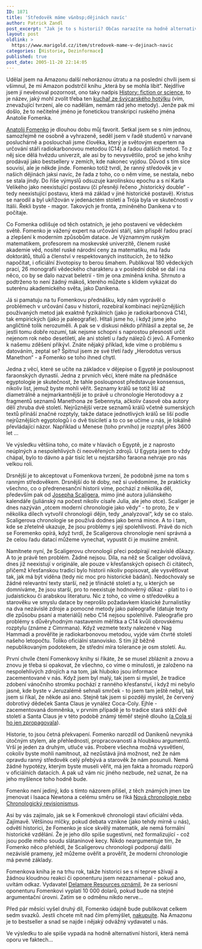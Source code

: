 ```yaml
---
ID: 1871
title: 'Středověk máme v&nbsp;dějinách navíc'
author: Patrick Zandl
post_excerpt: "Jak je to s historií? Občas narazíte na hodně alternativní názory, jimž dominuje Anatolij Fomenko. Jeho jméno se postupně začíná používat jako synonymum alternativních všeruských vidění historie."
layout: post
oldlink: >
  https://www.marigold.cz/item/stredovek-mame-v-dejinach-navic
categories: [Historie, Dezinformace]
published: true
post_date: 2005-11-20 22:14:05
---
```

Udělal jsem na Amazonu další nehoráznou útratu a na poslední chvíli jsem si všimnul, že mi Amazon podstrčil knihu „která by se mohla líbit“. Nejdříve jsem jí nevěnoval pozornost, ono taky nadpis <a href="http://www.amazon.com/gp/product/2913621058/103-1264839-4831858?v=glance&amp;n=283155&amp;%5Fencoding=UTF8&amp;me=ATVPDKIKX0DER&amp;no=283155&amp;st=books">History: fiction or science</a>, to je název, jaký mohl zvolit třeba ten <a href="http://en.wikipedia.org/wiki/Daniken">kuchař ze švýcarského hotýlku</a> (vím, znevažující tvrzení, ale co nadělám, nemám rád jeho metody). Jenže pak mi došlo, že to nečitelné jméno je fonetickou transkripcí ruského jména Anatolie Fomenka. 

<a href="http://en.wikipedia.org/wiki/Anatoly_Fomenko">Anatolij Fomenko</a> je dlouhou dobu můj favorit. Setkal jsem se s ním jednou, samozřejmě ne osobně a vyhrazeně, seděl jsem v řadě studentů v narvané posluchárně a poslouchali jsme člověka, který je světovým expertem na určování stáří radiokarbonovou metodou (C14) a řadou dalších  metod. To z něj sice dělá hvězdu univerzit,  ale asi by to nevysvětlilo, proč se jeho knihy prodávají jako bestsellery v zemích, kde nakonec vyjdou. Důvod s tím sice souvisí, ale je někde jinde. Fomenko totiž tvrdí, že ranný středověk je v našich dějinách jaksi navíc, že řada z toho, co o něm víme, se nestala, nebo se stala jindy. Do říše výmyslů odsuzuje karolínskou epochu a s ní Karla Velikého jako neexistující postavu (či přesněji řečeno „historický double“ - tedy neexistující postavu, která má základ v jiné historické postavě). Kristus se narodil a byl ukřižován v jedenáctém století a Trója byla ve skutečnosti v Itálii. Řekli byste - magor. Takových je fronta, zmíněného Danikena v to počítaje. 

Co Fomenka odlišuje od těch ostatních, je jeho postavení ve vědeckém světě. Fomenko je vážený expert na určování stáří, sám přispěl řadou prací a zlepšení k moderním způsobům datace. Je Významným ruským matematikem, profesorem na moskevské univerzitě, členem ruské akademie věd, nositel ruské národní ceny za matematiku, má řadu doktorátů, titulů a členství v respektovaných institucích, že to těžko napočítat, i oficiální životopisy to berou šmahem. Publikoval 180 vědeckých prací, 26 monografií vědeckého charakteru a v poslední době se dal i na něco, co by se dalo nazvat beletrií - tím je ona zmíněná kniha. Shrnuto a podtrženo to není žádný mákoš, kterého můžete s klidem vykázat do suterénu akademického světa, jako Danikena. 

<p>Já si pamatuju na tu Fomenkovu přednášku, kdy nám vyprávěl o problémech v určování času v historii, rozebíral kombinaci nejrůznějších používaných metod jak exaktně fyzikálních (jako je radiokarbonová C14), tak empirických (jako je paleografie). Hltali jsme ho, i když jsme jeho angličtině tolik nerozuměli. A pak se v diskusi někdo přihlásil a zeptal se, že jestli tomu dobře rozumí, tak nejsme schopni s naprostou přesností určit nejenom rok nebo desetiletí, ale ani století u řady nálezů či jevů.   A Fomenko k našemu zděšení přikývl. Znáte nějaký příklad, kde víme o problému s datováním, zeptal se? Špitnul jsem ze své třetí řady „Herodotus versus Manethon“ - a Fomenko se toho ihned chytl.
</p>

<!--more-->	

<p>Jedna z věcí, které se učíte na základce v dějepise o Egyptě je posloupnost faraonských dynastií. Jedna z prvních věcí, které máte na přednášce egyptologie je skutečnost, že tahle posloupnost představuje konsensus, nikoliv list, jemuž byste mohli věřit. Seznamy králů se totiž liší až diametrálně a nejmarkantnější je to právě u chronologie Herotodovy a z fragmentů seznamů Manethona ze Sebennyta, ačkoliv časově oba autory dělí zhruba dvě století. Nejrůznější verze seznamů králů včetně sumerských textů přínáší značné rozptyly, takže datace jednotlivých králů se liší podle nejrůznějších egyptologů i o dvě tisíciletí a to co se učíme u nás, je lokálně převládající názor. Například u Menese (toho prvního) je rozptyl přes 3600 let ... </p>

<p>Ve výsledku většina toho, co máte v hlavách o Egyptě, je z naprosto neúplných a nespolehlivých či neověřených zdrojů. U Egypta jsem to vždy chápal, bylo to dávno a pár tisíc let u nejstaršího faraona nehraje pro nás velkou roli. </p>


<p>Drsnější je to akceptovat u Fomenkova tvrzení, že podobně jsme na tom s ranným středověkem. Drsnější do té doby, než si uvědomíme, že prakticky všechno, co o předrenesanční historii víme, pochází z několika děl, především pak od <a href="http://en.wikipedia.org/wiki/Joseph_Justus_Scaliger">Josepha Scaligera</a>, mimo jiné autora juliánského kalendáře (juliánský na počest nikoliv císaře Julia, ale jeho otce).   Scaliger je dnes nazýván „otcem moderní chronologie jako vědy“ - to proto, že v několika dílech vytvořil chronologii dějin, tedy „analyzoval“, kdy se co stalo. Scaligerova chronologie se používá dodnes jako berná mince. A to i tam, kde se zřetelně ukazuje, že jsou problémy s její spolehlivostí. Právě do nich se Foremenko opírá, když tvrdí, že Scaligerova chronologie není správná a že celou řadu datací můžeme vynechat, vypustit či je musíme změnit. </p>

<p>Namítnete nyní, že Scaligerovu chronologii přeci podpírají nezávislé důkazy. A to je právě ten problém. Žádné nejsou. Díla, na něž se Scaliger odvolává, dnes již neexistují v originále, ale pouze v křesťanských opisech či citátech, přičemž křesťanskou tradicí bylo historii nikoliv popisovat, ale vysvětlovat tak, jak má být viděna (tedy nic moc pro historické bádání). Nedochovaly se žádné relevantní texty starší, než je třinácté století a ty, u kterých se domníváme, že jsou starší, pro to neexistuje hodnověrný důkaz - platí to i o judaistickou či arabskou literaturu. Nic z toho, co víme o středověku a starověku ve smyslu datace by neprošlo požadavkem klasické žurnalistiky na dva nezávislé zdroje a pomocné metody jako paleografie (datuje texty dle způsobu psaní a materiálů) nebo C14 nejsou spolehlivé. Paleografie pro problémy s důvěryhodným nastavením měřítka a C14 kvůli obrovskému rozptylu (známe z Cimrmana). Když vezmete texty nalezené v Nag Hammadi a prověříte je radiokarbonovou metodou, vyjde vám čtvrté století našeho letopočtu. Toliko oficiální stanovisko. S tím již běžně nepublikovaným podotekem, že střední míra tolerance je osm století. Au. </p>

<p>První chvíle čtení Fomenkovy knihy si říkáte, že se musel zbláznit a znovu a znovu je třeba si opakovat, že všechno, co víme o minulosti, je založeno na nespolehlivých zdrojích a na tom, jak hluboko jsou informace zacementované v nás. Když jsem byl malý, tak jsem si myslel, že tradice zdobení vánočního stromku pochází z ranného křesťanství, i když mi nebylo jasné, kde byste v Jeruzalémě sehnali smrček - to jsem tam ještě nebyl, tak jsem si říkal, že někde asi ano. Stejně tak jsem si později myslel, že červený dobrotivý dědeček Santa Claus je vynález Coca-Coly. Ejhle - zacementovaná domněnka, v prvním případě je to tradice stará stěží dvě století a Santa Claus je v této podobě známý téměř stejně dlouho (<a href="http://www.snopes.com/cokelore/santa.asp">a Cola si ho jen zpropagovala</a>).</p>

<p>Historie, to jsou četná překvapení. Fomenko narozdíl od Danikenů nevyniká útočným stylem, ale přehledností, propracovaností a hloubkou argumentů. Vrší je jeden za druhým, utluče vás. Probere všechna možná vysvětlení, cokoliv byste mohli namítnout, až nezůstává jiná možnost, než že nám opravdu ranný středověk celý přebývá a starověk že nám posunuli. Nemá žádné hypotézy, kterým byste museli věřit, má jen fakta a hromadu rozporů v oficiálních datacích. A pak už vám nic jiného nezbude, než uznat, že na jeho myšlence toho hodně bude. </p>

<p>Fomenko není jediný, kdo s tímto názorem přišel, z těch známých jmen lze jmenovat i Isaaca Newtona a celému směru se říká <a href="http://en.wikipedia.org/wiki/New_Chronology_%28Fomenko%29">Nová chronologie nebo Chronologický revisionismus</a>. </p>

<p>Asi by vás zajímalo, jak se k Fomenkově chronologii staví oficiální věda. Zajímavě. Většinou mlčky, pokud debata vznikne (jako tehdy mírně u nás), odvětí historici, že Fomenko je sice skvělý matematik, ale nemá formální historické vzdělání. Že je jeho dílo spíše sugestivní, než formalizující - což jsou podle mého soudu slátaninové kecy. Nikdo neargumentuje tím, že Fomenko něco přehlédl, že Scaligerovu chronologii podporují další nezávislé prameny, jež můžeme ověřit a prověřit, že moderní chronologie má pevné základy. </p>

<p>Fomenkova kniha je na trhu rok, takže historici se s ní teprve sžívají a žádnou kloudnou reakci či oponenturu jsem nezaznamenal - pokud ano, uvítám odkaz. Vydavatel <a href="http://www.prweb.com/releases/2004/1/prweb98387.php">Delamare Resources oznámil</a>, že za seriosní oponenturu Fomenkovi vyplatí 10 000 dolarů, pokud bude na stejné argumentační úrovni. Zatím se o odměnu nikdo nerve...</p>

<p>Před pár měsíci vyšel druhý díl, Fomenko údajně bude publikovat celkem sedm svazků. Jestli chcete mít nad čím přemýšlet, <a href="http://www.amazon.com/gp/product/2913621058/103-1264839-4831858?v=glance&amp;n=283155&amp;%5Fencoding=UTF8&amp;me=ATVPDKIKX0DER&amp;no=283155&amp;st=books">nakupujte</a>. Na Amazonu je to bestseller a snad se najde i nějaký odvážný vydavatel u nás.
</p>
Ve výsledku to ale spíše vypadá na hodně alternativní historii, která nemá oporu ve faktech...